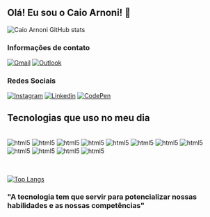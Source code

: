 ## Olá! Eu sou o Caio Arnoni! 👋

![Caio Arnoni GitHub stats](https://github-readme-stats.vercel.app/api?username=caioarnonii&show_icons=true&theme=dark)

### Informações de contato
[![Gmail](https://img.shields.io/badge/Gmail-D14836?style=for-the-badge&logo=gmail&logoColor=white)]()
[![Outlook](https://img.shields.io/badge/Microsoft_Outlook-0078D4?style=for-the-badge&logo=microsoft-outlook&logoColor=white)]()
### Redes Sociais
[![Instagram](https://img.shields.io/badge/Instagram-E4405F?style=for-the-badge&logo=instagram&logoColor=white)](https://www.instagram.com/arnonii_/)
[![Linkedin](https://img.shields.io/badge/LinkedIn-0077B5?style=for-the-badge&logo=linkedin&logoColor=white)](https://www.linkedin.com/in/caio-arnoni-1378a3216/)
[![CodePen](https://img.shields.io/badge/Codepen-000000?style=for-the-badge&logo=codepen&logoColor=white)](https://codepen.io/caioarnonii)


## Tecnologias que uso no meu dia

<div style = "display: inline_block"><br/>
<img align ="center" alt="html5" src="https://img.shields.io/badge/HTML5-E34F26?style=for-the-badge&logo=html5&logoColor=white" />
<img align ="center" alt="html5" src="https://img.shields.io/badge/CSS3-1572B6?style=for-the-badge&logo=css3&logoColor=white" />
<img align ="center" alt="html5" src="https://img.shields.io/badge/JavaScript-323330?style=for-the-badge&logo=javascript&logoColor=F7DF1E" />
<img align ="center" alt="html5" src="https://img.shields.io/badge/MySQL-00000F?style=for-the-badge&logo=mysql&logoColor=white" />
<img align ="center" alt="html5" src="https://img.shields.io/badge/Amazon_AWS-232F3E?style=for-the-badge&logo=amazon-aws&logoColor=white" />
<img align ="center" alt="html5" src="https://img.shields.io/badge/Microsoft_Excel-217346?style=for-the-badge&logo=microsoft-excel&logoColor=white" />
<img align ="center" alt="html5" src="https://img.shields.io/badge/Microsoft_Office-D83B01?style=for-the-badge&logo=microsoft-office&logoColor=white" />
<img align ="center" alt="html5" src="https://img.shields.io/badge/Notion-000000?style=for-the-badge&logo=notion&logoColor=white" />
<img align ="center" alt="html5" src="https://img.shields.io/badge/Trello-0052CC?style=for-the-badge&logo=trello&logoColor=white" />
<img align ="center" alt="html5" src="https://img.shields.io/badge/Figma-F24E1E?style=for-the-badge&logo=figma&logoColor=white" />
<img align ="center" alt="html5" src="https://img.shields.io/badge/Adobe%20Photoshop-31A8FF?style=for-the-badge&logo=Adobe%20Photoshop&logoColor=black" />
<img align ="center" alt="html5" src="https://img.shields.io/badge/Canva-%2300C4CC.svg?&style=for-the-badge&logo=Canva&logoColor=white" />
</div> </br> </br>


[![Top Langs](https://github-readme-stats.vercel.app/api/top-langs/?username=caioarnonii&layout=compact)](https://github.com/anuraghazra/github-readme-stats)


### "A tecnologia tem que servir para potencializar nossas habilidades e as nossas competências"

